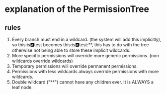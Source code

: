 # explanation of the PermissionTree
## rules
1. Every branch must end in a wildcard. (the system will add this implicitly), so this:is:a:test becomes this:is:a:test:**, this has to do with the tree otherwise not being able to store these implicit wildcards.
2. More specific permissions will override more generic permissions. (non wildcards override wildcards)
3. Temporary permissions will override permanent permissions.
4. Permissions with less wildcards always override permissions with more wildcards.
5. Double wildcard ("**") cannot have any children ever. It is ALWAYS a leaf node.